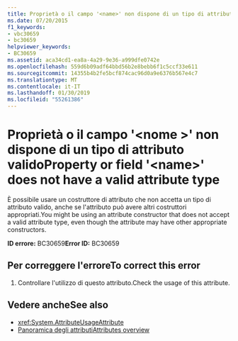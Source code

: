 ```yaml
---
title: Proprietà o il campo '<name>' non dispone di un tipo di attributo valido
ms.date: 07/20/2015
f1_keywords:
- vbc30659
- bc30659
helpviewer_keywords:
- BC30659
ms.assetid: aca34cd1-ea8a-4a29-9e36-a999dfe0742e
ms.openlocfilehash: 559d6b09adf64bbd56b2e8bebb6f1c5ccf33e611
ms.sourcegitcommit: 14355b4b2fe5bcf874cac96d0a9e6376b567e4c7
ms.translationtype: MT
ms.contentlocale: it-IT
ms.lasthandoff: 01/30/2019
ms.locfileid: "55261386"
---
```

# <a name="property-or-field-name-does-not-have-a-valid-attribute-type"></a><span data-ttu-id="e9a1f-102">Proprietà o il campo '\<nome >' non dispone di un tipo di attributo valido</span><span class="sxs-lookup"><span data-stu-id="e9a1f-102">Property or field '\<name>' does not have a valid attribute type</span></span>
<span data-ttu-id="e9a1f-103">È possibile usare un costruttore di attributo che non accetta un tipo di attributo valido, anche se l'attributo può avere altri costruttori appropriati.</span><span class="sxs-lookup"><span data-stu-id="e9a1f-103">You might be using an attribute constructor that does not accept a valid attribute type, even though the attribute may have other appropriate constructors.</span></span>  
  
 <span data-ttu-id="e9a1f-104">**ID errore:** BC30659</span><span class="sxs-lookup"><span data-stu-id="e9a1f-104">**Error ID:** BC30659</span></span>  
  
## <a name="to-correct-this-error"></a><span data-ttu-id="e9a1f-105">Per correggere l'errore</span><span class="sxs-lookup"><span data-stu-id="e9a1f-105">To correct this error</span></span>  
  
1.  <span data-ttu-id="e9a1f-106">Controllare l'utilizzo di questo attributo.</span><span class="sxs-lookup"><span data-stu-id="e9a1f-106">Check the usage of this attribute.</span></span>  
  
## <a name="see-also"></a><span data-ttu-id="e9a1f-107">Vedere anche</span><span class="sxs-lookup"><span data-stu-id="e9a1f-107">See also</span></span>
- <xref:System.AttributeUsageAttribute>
- [<span data-ttu-id="e9a1f-108">Panoramica degli attributi</span><span class="sxs-lookup"><span data-stu-id="e9a1f-108">Attributes overview</span></span>](~/docs/visual-basic/programming-guide/concepts/attributes/index.md)
